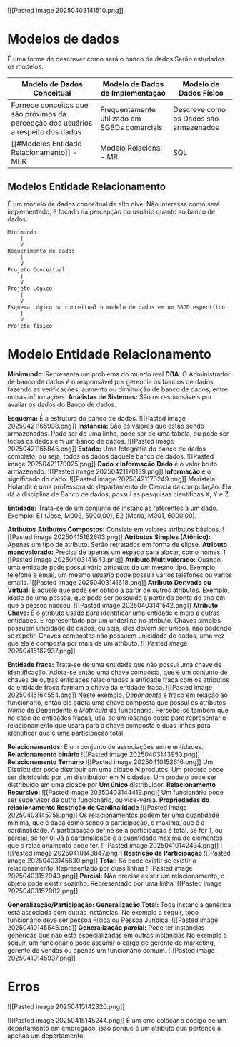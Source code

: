 ![[Pasted image 20250403141510.png]]
# Modelos de dados
É uma forma de descrever como será o banco de dados
Serão estudados os modelos:

| Modelo de Dados Conceitual                                                        | Modelo de Dados de Implementaçao             | Modelo de Dados Físico                 |
| --------------------------------------------------------------------------------- | -------------------------------------------- | -------------------------------------- |
| Fornece conceitos que são próximos da percepção dos usuários a respeito dos dados | Frequentemente utilizado em SGBDs comerciais | Descreve como os Dados são armazenados |
| [[#Modelos Entidade Relacionamento]] - MER                                        | Modelo Relacional - MR                       | SQL                                    |
## Modelos Entidade Relacionamento
É um modelo de dados conceitual de alto nível
Não interessa como será implementado, é focado na percepção do usuário quanto ao banco de dados.

```
Minimundo
	|
	V
Requerimento de dados
	|
	V
Projeto Conceitual
	|
	V
Projeto Lógico
	|
	V
Esquema Lógico ou conceitual o modelo de dados em um SBGD específico
	|
	V
Projeto físico
```
# Modelo Entidade Relacionamento
**Minimundo**: Representa um problema do mundo real
**DBA**: O Administrador de banco de dados é o responsável por gerencia os bancos de dados, fazendo as verificações, aumento ou diminuição de banco de dados, entre outras informações.
**Analistas de Sistemas:** São os responsáveis por avaliar os dados do Banco de dados.


**Esquema:** É a estrutura do banco de dados.
	![[Pasted image 20250421165938.png]]
**Instância:** São os valores que estão sendo armazenados. Pode ser de uma linha, pode ser de uma tabela, ou pode ser todos os dados em um banco de dados.
	![[Pasted image 20250421165845.png]]
**Estado:** Uma fotografia do banco de dados completo, ou seja, todos os dados daquele banco de dados.
	![[Pasted image 20250421170025.png]]
**Dado x Informação**
	**Dado** é o valor bruto armazenado.
		![[Pasted image 20250421170139.png]]
	**Informação** é o significado do dado.
		![[Pasted image 20250421170249.png]]
		Maristela Holanda é uma professora do departamento de Ciencia da computação. Ela dá a disciplina de Banco de dados, possui as pesquisas cientificas X, Y e Z. 


**Entidade:** Trata-se de um conjunto de instancias referentes a um dado. Exemplo: E1 (Jose, M003, 5000,00), E2 (Maria, M001, 6000,00).

**Atributos**
	**Atributos Compostos:** Consiste em valores atributos básicos.
	![[Pasted image 20250415162603.png]]
	**Atributos Simples (Atônico):** Apenas um tipo de atributo. Serão retratados em forma de elipse.
	**Atributo monovalorado:** Precisa de apenas um espaço para alocar, como nomes.
		![[Pasted image 20250403141643.png]]
	**Atributo Multivalorado:** Quando uma entidade pode possui vário atributos de um mesmo tipo. Exemplo, telefone e email, um mesmo usuario pode possuir vários telefones ou varios emails.
		![[Pasted image 20250403141618.png]]
	**Atributo Derivado ou Virtual:** É aquele que pode ser obtido a partir de outros atributos. Exemplo, idade de uma pessoa, que pode ser possuído a partir da conta do ano em que a pessoa nasceu.
		![[Pasted image 20250403141542.png]]
	**Atributo Chave:** É o atributo usado para identificar uma entidade e meio a outras entidades. É representado por um underline no atributo.
		Chaves simples possuem unicidade de dados, ou seja, eles devem ser únicos, não podendo se repetir.
		Chaves compostas não possuem unicidade de dados, uma vez que ela é composta por mais de um atributo.
		![[Pasted image 20250415162937.png]]


**Entidade fraca:** Trata-se de uma entidade que não possui uma chave de identificação. Adota-se então uma chave composta, que é um conjunto de chaves de outras entidades relacionadas a entidade fraca com os atributos da entidade fraca formam a chave da entidade fraca.
	![[Pasted image 20250415164554.png]]
	Neste exemplo, *Dependente* é fraco em relação ao funcionario, então ele adota uma chave composta que possui os atributos *Nome* de Dependente e *Matricula* de funcionário.
	Percebe-se também que no caso de entidades fracas, usa-se um losango duplo  para representar o relacionamento que usara para a chave composta e duas linhas para identificar que é uma participação total.

**Relacionamentos:**
	É um conjunto de associações entre entidades.
	**Relacionamento binário**
		![[Pasted image 20250403143950.png]]
	**Relacionamento Ternário**
		![[Pasted image 20250410152616.png]]
		Um Distribuidor pode distribuir em uma cidade **N** produtos; Um produto pode ser distribuído por um distribuidor em **N** cidades. Um produto pode ser distribuído em uma cidade por **Um único** distribuidor.
	**Relacionamento Recursivo:** 
		![[Pasted image 20250403144419.png]]
		Um funcionário pode ser supervisor de outro funcionário, ou vice-versa.
	**Propriedades do relacionamento**
		**Restrição de Cardinalidade**
			![[Pasted image 20250403145758.png]]
			Os relacionamentos podem ter uma quantidade mínima, que é dada como sendo a participação, e máxima, que é a cardinalidade. A participação define se a participação é total, se for 1, ou parcial, se for 0. Já a cardinalidade é a quantidade máxima de elementos que o relacionamento pode ter.
			![[Pasted image 20250410142434.png]]
			![[Pasted image 20250410143847.png]]
		**Restrição de Participação**
			![[Pasted image 20250403145830.png]]
			**Total:** Só pode existir se existir o relacionamento. Representado por duas linhas
				![[Pasted image 20250403152943.png]]
			**Parcial:** Não precisa existir um relacionamento, o objeto pode existir sozinho. Representado por uma linha
				![[Pasted image 20250403152902.png]]

**Generalização/Participação:**
	**Generalização Total:** Toda instancia genérica está associada com outras instâncias.
		No exemplo a seguir, todo funcionário deve ser pessoa Física ou Pessoa Jurídica.
		![[Pasted image 20250410145546.png]]
	**Generalização parcial:** Pode ter instancias genéricas que não está especializadas em outras instâncias
		No exemplo a seguir, um funcionário pode assumir o cargo de gerente de marketing, gerente de vendas ou apenas um funcionário comum.
		![[Pasted image 20250410145937.png]]

# Erros
![[Pasted image 20250415142320.png]]

![[Pasted image 20250415145244.png]]
É um erro colocar o código de um departamento em empregado, isso porque é um atributo que pertence a apenas um departamento.
